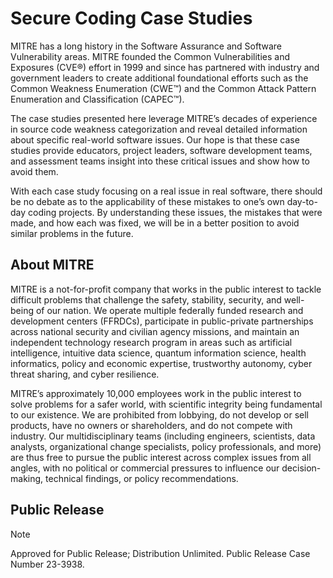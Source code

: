 # Secure Coding Case Studies
MITRE has a long history in the Software Assurance and Software Vulnerability areas. MITRE founded the Common Vulnerabilities and Exposures (CVE®) effort in 1999 and since has partnered with industry and government leaders to create additional foundational efforts such as the Common Weakness Enumeration (CWE™) and the Common Attack Pattern Enumeration and Classification (CAPEC™).

The case studies presented here leverage MITRE’s decades of experience in source code weakness categorization and reveal detailed information about specific real-world software issues. Our hope is that these case studies provide educators, project leaders, software development teams, and assessment teams insight into these critical issues and show how to avoid them.

With each case study focusing on a real issue in real software, there should be no debate as to the applicability of these mistakes to one’s own day-to-day coding projects. By understanding these issues, the mistakes that were made, and how each was fixed, we will be in a better position to avoid similar problems in the future.

## About MITRE
MITRE is a not-for-profit company that works in the public interest to tackle difficult problems that challenge the safety, stability, security, and well-being of our nation. We operate multiple federally funded research and development centers (FFRDCs), participate in public-private partnerships across national security and civilian agency missions, and maintain an independent technology research program in areas such as artificial intelligence, intuitive data science, quantum information science, health informatics, policy and economic expertise, trustworthy autonomy, cyber threat sharing, and cyber resilience.

MITRE’s approximately 10,000 employees work in the public interest to solve problems for a safer world, with scientific integrity being fundamental to our existence. We are prohibited from lobbying, do not develop or sell products, have no owners or shareholders, and do not compete with industry. Our multidisciplinary teams (including engineers, scientists, data analysts, organizational change specialists, policy professionals, and more) are thus free to pursue the public interest across complex issues from all angles, with no political or commercial pressures to influence our decision-making, technical findings, or policy recommendations.

## Public Release

> [!NOTE]
> Approved for Public Release; Distribution Unlimited. Public Release Case
> Number 23-3938.
